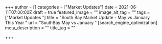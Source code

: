 +++
author = []
categories = ["Market Updates"]
date = 2021-06-11T07:00:00Z
draft = true
featured_image = ""
image_alt_tag = ""
tags = ["Market Updates "]
title = "South Bay Market Update - May vs January This Year "
url = "SouthBay May vs January "
[search_engine_optimization]
meta_description = ""
title_tag = ""

+++
